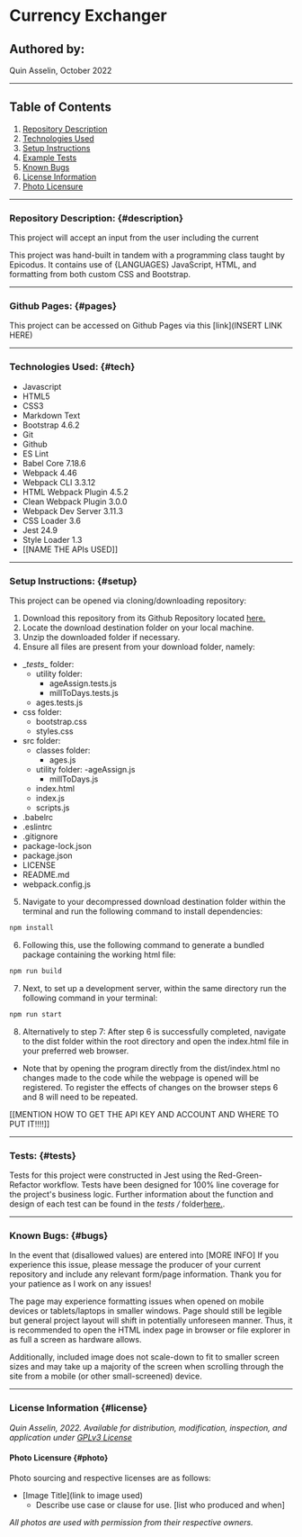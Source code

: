 # Currency Exchanger

## Authored by: 
Quin Asselin, October 2022

***

## Table of Contents
1. [Repository Description](#description)
2. [Technologies Used](#tech)
3. [Setup Instructions](#setup)
4. [Example Tests](#tests)
5. [Known Bugs](#bugs)
6. [License Information](#license)
7. [Photo Licensure](#photo)

*** 

### Repository Description: {#description}
This project will accept an input from the user including the current

This project was hand-built in tandem with a programming class taught by Epicodus. It contains use of {LANGUAGES} JavaScript, HTML, and formatting from both custom CSS and Bootstrap. 

***

### Github Pages: {#pages}
This project can be accessed on Github Pages via this [link](INSERT LINK HERE)


***

### Technologies Used: {#tech}
- Javascript
- HTML5
- CSS3
- Markdown Text
- Bootstrap 4.6.2
- Git
- Github
- ES Lint
- Babel Core 7.18.6
- Webpack 4.46
- Webpack CLI 3.3.12
- HTML Webpack Plugin 4.5.2
- Clean Webpack Plugin 3.0.0
- Webpack Dev Server 3.11.3
- CSS Loader 3.6
- Jest 24.9
- Style Loader 1.3
- [[NAME THE APIs USED]]
***

### Setup Instructions: {#setup}
This project can be opened via cloning/downloading repository:
1. Download this repository from its Github Repository located [here.](https://github.com/Quin-Riley-A/galactic-age-calc)
2. Locate the download destination folder on your local machine.
3. Unzip the downloaded folder if necessary.
4. Ensure all files are present from your download folder, namely:
  - \__tests__ folder:
    - utility folder:
      - ageAssign.tests.js
      - millToDays.tests.js
    - ages.tests.js
  - css folder:
    - bootstrap.css
    - styles.css
  - src folder:
    - classes folder:
      - ages.js
    - utility folder:
      -ageAssign.js
      - millToDays.js
    - index.html
    - index.js
    - scripts.js
  - .babelrc
  - .eslintrc
  - .gitignore
  - package-lock.json
  - package.json
  - LICENSE
  - README.md
  - webpack.config.js

5. Navigate to your decompressed download destination folder within the terminal and run the following command to install dependencies:
```bash
npm install
```

6. Following this, use the following command to generate a bundled package containing the working html file:
```bash
npm run build
```

7. Next, to set up a development server, within the same directory run the following command in your terminal:
```bash
npm run start
```

8. Alternatively to step 7: After step 6 is successfully completed, navigate to the dist folder within the root directory and open the index.html file in your preferred web browser.
  * Note that by opening the program directly from the dist/index.html no changes made to the code while the webpage is opened will be registered. To register the effects of changes on the browser steps 6 and 8 will need to be repeated.

[[MENTION HOW TO GET THE API KEY AND ACCOUNT AND WHERE TO PUT IT!!!!]]

***

### Tests: {#tests}
Tests for this project were constructed in Jest using the Red-Green-Refactor workflow. Tests have been designed for 100% line coverage for the project's business logic. Further information about the function and design of each test can be found in the *tests /* folder[here.](/__tests__/).
***

### Known Bugs: {#bugs}
In the event that (disallowed values) are entered into [MORE INFO] If you experience this issue, please message the producer of your current repository and include any relevant form/page information. Thank you for your patience as I work on any issues!

The page may experience formatting issues when opened on mobile devices or tablets/laptops in smaller windows. Page should still be legible but general project layout will shift in potentially unforeseen manner. Thus, it is recommended to open the HTML index page in browser or file explorer in as full a screen as hardware allows.

Additionally, included image does not scale-down to fit to smaller screen sizes and may take up a majority of the screen when scrolling through the site from a mobile (or other small-screened) device.

***

### License Information {#license}
*Quin Asselin, 2022. Available for distribution, modification, inspection, and application under [GPLv3 License](https://www.gnu.org/licenses/gpl-3.0.en.html)*

#### Photo Licensure {#photo}
Photo sourcing and respective licenses are as follows:
- [Image Title](link to image used)
  * Describe use case or clause for use. [list who produced and when]

*All photos are used with permission from their respective owners.*